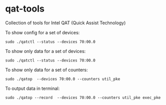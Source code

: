 # qat-tools

Collection of tools for Intel QAT (Quick Assist Technology)

To show config for a set of devices:

```
sudo ./qatctl --status --devices 70:00.0
```

To show only data for a set of devices:

```
sudo ./qatctl --status --devices 70:00.0
```

To show only data for a set of counters:

```
sudo ./qatop  --devices 70:00.0 --counters util_pke
```

To output data in terminal:

```
sudo ./qatop --record  --devices 70:00.0 --counters util_pke exec_pke
```
